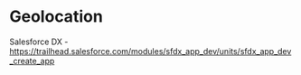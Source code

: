 # Geolocation
Salesforce DX - https://trailhead.salesforce.com/modules/sfdx_app_dev/units/sfdx_app_dev_create_app
